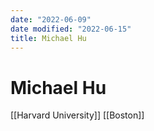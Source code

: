 ```yaml
---
date: "2022-06-09"
date modified: "2022-06-15"
title: Michael Hu
---
```


# Michael Hu
[[Harvard University]]
[[Boston]]
